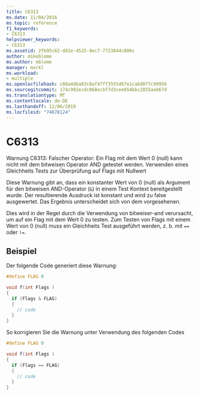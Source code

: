 ```yaml
---
title: C6313
ms.date: 11/04/2016
ms.topic: reference
f1_keywords:
- C6313
helpviewer_keywords:
- C6313
ms.assetid: 2fb95c62-d81e-4525-9ec7-7723844c806c
author: mikeblome
ms.author: mblome
manager: markl
ms.workload:
- multiple
ms.openlocfilehash: c08a4dba83c8af47ff3555d6fe1ca6d077c99956
ms.sourcegitcommit: 174c992ecdc868ecbf7d3cee654bbc2855aeb67d
ms.translationtype: MT
ms.contentlocale: de-DE
ms.lasthandoff: 12/06/2019
ms.locfileid: "74878124"
---
```

# <a name="c6313"></a>C6313
Warnung C6313: Falscher Operator: Ein Flag mit dem Wert 0 (null) kann nicht mit dem bitweisen Operator AND getestet werden. Verwenden eines Gleichheits Tests zur Überprüfung auf Flags mit Nullwert

 Diese Warnung gibt an, dass ein konstanter Wert von 0 (null) als Argument für den bitweisen AND-Operator (`&`) in einem Test Kontext bereitgestellt wurde. Der resultierende Ausdruck ist konstant und wird zu false ausgewertet. Das Ergebnis unterscheidet sich von dem vorgesehenen.

 Dies wird in der Regel durch die Verwendung von bitweiser-and verursacht, um auf ein Flag mit dem Wert 0 zu testen. Zum Testen von Flags mit einem Wert von 0 (null) muss ein Gleichheits Test ausgeführt werden, z. b. mit `==` oder `!=`.

## <a name="example"></a>Beispiel
 Der folgende Code generiert diese Warnung:

```cpp
#define FLAG 0

void f(int Flags )
{
  if (Flags & FLAG)
  {
    // code
  }
}
```

 So korrigieren Sie die Warnung unter Verwendung des folgenden Codes

```cpp
#define FLAG 0

void f(int Flags )
{
  if (Flags == FLAG)
  {
    // code
  }
}
```
